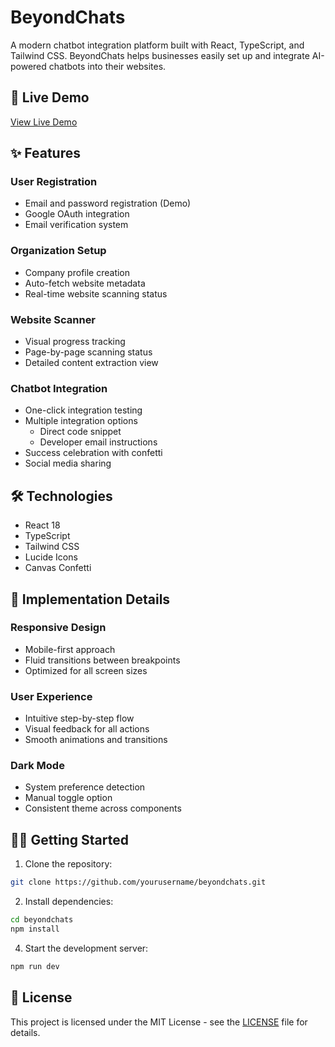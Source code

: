 # BeyondChats

A modern chatbot integration platform built with React, TypeScript, and Tailwind CSS. BeyondChats helps businesses easily set up and integrate AI-powered chatbots into their websites.

## 🚀 Live Demo
[View Live Demo](https://beyond-chats-seven.vercel.app/)

## ✨ Features

### User Registration
- Email and password registration (Demo)
- Google OAuth integration 
- Email verification system

### Organization Setup
- Company profile creation
- Auto-fetch website metadata
- Real-time website scanning status

### Website Scanner
- Visual progress tracking
- Page-by-page scanning status
- Detailed content extraction view

### Chatbot Integration
- One-click integration testing
- Multiple integration options
  - Direct code snippet
  - Developer email instructions
- Success celebration with confetti
- Social media sharing

## 🛠️ Technologies

- React 18
- TypeScript
- Tailwind CSS
- Lucide Icons
- Canvas Confetti

## 🎯 Implementation Details

### Responsive Design
- Mobile-first approach
- Fluid transitions between breakpoints
- Optimized for all screen sizes

### User Experience
- Intuitive step-by-step flow
- Visual feedback for all actions
- Smooth animations and transitions

### Dark Mode
- System preference detection
- Manual toggle option
- Consistent theme across components

## 🏃‍♂️ Getting Started

1. Clone the repository:
```bash
git clone https://github.com/yourusername/beyondchats.git
```

2. Install dependencies:
```bash
cd beyondchats
npm install
```

4. Start the development server:
```bash
npm run dev
```


## 📝 License

This project is licensed under the MIT License - see the [LICENSE](LICENSE) file for details.

